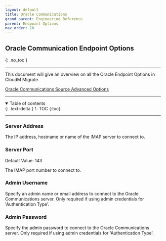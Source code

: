 ```yaml
---
layout: default
title: Oracle Communications
grand_parent: Engineering Reference
parent: Endpoint Options
nav_order: 10
---
```


## Oracle Communication Endpoint Options
{: .no_toc }

---
This document will give an overview on all the Oracle Endpoint Options in CloudM Migrate. 

<a href="https://cloudm-migrate.github.io/documentation/Engineering-Reference/OracleCommSourceAO.html">Oracle Communications Source Advanced Options</a>

---
<a name="top"></a>
<details open markdown="block">
  <summary>
    Table of contents
  </summary>
  {: .text-delta }
1. TOC
{:toc}
</details>

---

### Server Address

The IP address, hostname or name of the IMAP server to connect to.

### Server Port
Default Value: 143

The IMAP port number to connect to.

### Admin Username

Specify an admin name or email address to connect to the Oracle Communications server. Only required if using admin credentials for 'Authentication Type'.

### Admin Password

Specify the admin password to connect to the Oracle Communications server. Only required if using admin credentials for 'Authentication Type'.
